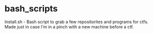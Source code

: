 # bash_scripts

Install.sh - Bash script to grab a few repositorites and programs for ctfs. Made just in case I'm in a pinch with a new machine before a ctf.
